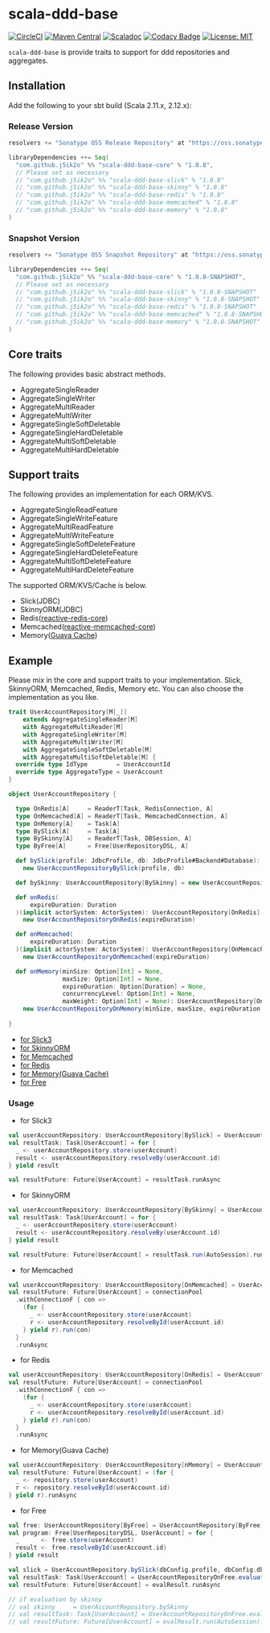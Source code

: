 # scala-ddd-base

[![CircleCI](https://circleci.com/gh/j5ik2o/scala-ddd-base/tree/master.svg?style=svg)](https://circleci.com/gh/j5ik2o/scala-ddd-base/tree/master)
[![Maven Central](https://maven-badges.herokuapp.com/maven-central/com.github.j5ik2o/scala-ddd-base-core_2.12/badge.svg)](https://maven-badges.herokuapp.com/maven-central/com.github.j5ik2o/scala-ddd-base-core_2.12)
[![Scaladoc](http://javadoc-badge.appspot.com/com.github.j5ik2o/scala-ddd-base-core_2.12.svg?label=scaladoc)](http://javadoc-badge.appspot.com/com.github.j5ik2o/scala-ddd-base-core_2.12/com/github/j5ik2o/dddbase/index.html?javadocio=true)
[![Codacy Badge](https://api.codacy.com/project/badge/Grade/0565a420c74b4c4c8df3e1896b5b0e3e)](https://www.codacy.com/project/j5ik2o/scala-ddd-base/dashboard?utm_source=github.com&amp;utm_medium=referral&amp;utm_content=j5ik2o/scala-ddd-base&amp;utm_campaign=Badge_Grade_Dashboard)
[![License: MIT](http://img.shields.io/badge/license-MIT-orange.svg)](LICENSE)

`scala-ddd-base` is provide traits to support for ddd repositories and aggregates.

## Installation

Add the following to your sbt build (Scala 2.11.x, 2.12.x):

### Release Version

```scala
resolvers += "Sonatype OSS Release Repository" at "https://oss.sonatype.org/content/repositories/releases/"

libraryDependencies ++= Seq(
  "com.github.j5ik2o" %% "scala-ddd-base-core" % "1.0.8",
  // Please set as necessary
  // "com.github.j5ik2o" %% "scala-ddd-base-slick" % "1.0.8"
  // "com.github.j5ik2o" %% "scala-ddd-base-skinny" % "1.0.8"
  // "com.github.j5ik2o" %% "scala-ddd-base-redis" % "1.0.8"
  // "com.github.j5ik2o" %% "scala-ddd-base-memcached" % "1.0.8"
  // "com.github.j5ik2o" %% "scala-ddd-base-memory" % "1.0.8" 
)
```

### Snapshot Version

```scala
resolvers += "Sonatype OSS Snapshot Repository" at "https://oss.sonatype.org/content/repositories/snapshots/"

libraryDependencies ++= Seq(
  "com.github.j5ik2o" %% "scala-ddd-base-core" % "1.0.8-SNAPSHOT",
  // Please set as necessary
  // "com.github.j5ik2o" %% "scala-ddd-base-slick" % "1.0.8-SNAPSHOT"
  // "com.github.j5ik2o" %% "scala-ddd-base-skinny" % "1.0.8-SNAPSHOT"
  // "com.github.j5ik2o" %% "scala-ddd-base-redis" % "1.0.8-SNAPSHOT" 
  // "com.github.j5ik2o" %% "scala-ddd-base-memcached" % "1.0.8-SNAPSHOT"
  // "com.github.j5ik2o" %% "scala-ddd-base-memory" % "1.0.8-SNAPSHOT"
)
```

## Core traits

The following provides basic abstract methods.

- AggregateSingleReader
- AggregateSingleWriter
- AggregateMultiReader
- AggregateMultiWriter
- AggregateSingleSoftDeletable
- AggregateSingleHardDeletable
- AggregateMultiSoftDeletable
- AggregateMultiHardDeletable

## Support traits

The following provides an implementation for each ORM/KVS.

- AggregateSingleReadFeature
- AggregateSingleWriteFeature
- AggregateMultiReadFeature
- AggregateMultiWriteFeature
- AggregateSingleSoftDeleteFeature
- AggregateSingleHardDeleteFeature
- AggregateMultiSoftDeleteFeature
- AggregateMultiHardDeleteFeature

The supported ORM/KVS/Cache is below.

- Slick(JDBC)
- SkinnyORM(JDBC)
- Redis([reactive-redis-core](https://github.com/j5ik2o/reactive-redis))
- Memcached([reactive-memcached-core](https://github.com/j5ik2o/reactive-memcached))
- Memory([Guava Cache](https://github.com/google/guava))

## Example

Please mix in the core and support traits to your implementation. 
Slick, SkinnyORM, Memcached, Redis, Memory etc. You can also choose the implementation as you like.

```scala
trait UserAccountRepository[M[_]]
    extends AggregateSingleReader[M]
    with AggregateMultiReader[M]
    with AggregateSingleWriter[M]
    with AggregateMultiWriter[M]
    with AggregateSingleSoftDeletable[M]
    with AggregateMultiSoftDeletable[M] {
  override type IdType        = UserAccountId
  override type AggregateType = UserAccount
}

object UserAccountRepository {

  type OnRedis[A]     = ReaderT[Task, RedisConnection, A]
  type OnMemcached[A] = ReaderT[Task, MemcachedConnection, A]
  type OnMemory[A]    = Task[A]
  type BySlick[A]     = Task[A]
  type BySkinny[A]    = ReaderT[Task, DBSession, A]
  type ByFree[A]      = Free[UserRepositoryDSL, A]

  def bySlick(profile: JdbcProfile, db: JdbcProfile#Backend#Database): UserAccountRepository[BySlick] =
    new UserAccountRepositoryBySlick(profile, db)

  def bySkinny: UserAccountRepository[BySkinny] = new UserAccountRepositoryBySkinny

  def onRedis(
      expireDuration: Duration
  )(implicit actorSystem: ActorSystem): UserAccountRepository[OnRedis] =
    new UserAccountRepositoryOnRedis(expireDuration)

  def onMemcached(
      expireDuration: Duration
  )(implicit actorSystem: ActorSystem): UserAccountRepository[OnMemcached] =
    new UserAccountRepositoryOnMemcached(expireDuration)

  def onMemory(minSize: Option[Int] = None,
               maxSize: Option[Int] = None,
               expireDuration: Option[Duration] = None,
               concurrencyLevel: Option[Int] = None,
               maxWeight: Option[Int] = None): UserAccountRepository[OnMemory] =
    new UserAccountRepositoryOnMemory(minSize, maxSize, expireDuration, concurrencyLevel, maxWeight)
    
}
```

- [for Slick3](example/src/main/scala/com/github/j5ik2o/dddbase/example/repository/skinny/UserAccountRepositoryBySkinny.scala)
- [for SkinnyORM](example/src/main/scala/com/github/j5ik2o/dddbase/example/repository/skinny/UserAccountRepositoryBySkinny.scala)
- [for Memcached](example/src/main/scala/com/github/j5ik2o/dddbase/example/repository/memcached/UserAccountRepositoryOnMemcached.scala)
- [for Redis](example/src/main/scala/com/github/j5ik2o/dddbase/example/repository/redis/UserAccountRepositoryOnRedis.scala)
- [for Memory(Guava Cache)](example/src/main/scala/com/github/j5ik2o/dddbase/example/repository/memory/UserAccountRepositoryOnMemory.scala)
- [for Free](example/src/main/scala/com/github/j5ik2o/dddbase/example/repository/free/UserAccountRepositoryByFree.scala)

### Usage

- for Slick3

```scala
val userAccountRepository: UserAccountRepository[BySlick] = UserAccountRepository.bySlick(dbConfig.profile, dbConfig.db)
val resultTask: Task[UserAccount] = for {
  _ <- userAccountRepository.store(userAccount)
  result <- userAccountRepository.resolveBy(userAccount.id)
} yield result

val resultFuture: Future[UserAccount] = resultTask.runAsync
```

- for SkinnyORM

```scala
val userAccountRepository: UserAccountRepository[BySkinny] = UserAccountRepository.bySkinny
val resultTask: Task[UserAccount] = for {
  _ <- userAccountRepository.store(userAccount)
  result <- userAccountRepository.resolveBy(userAccount.id)
} yield result

val resultFuture: Future[UserAccount] = resultTask.run(AutoSession).runAsync
```

- for Memcached

```scala
val userAccountRepository: UserAccountRepository[OnMemcached] = UserAccountRepository.onMemcached(expireDuration = 5 minutes)
val resultFuture: Future[UserAccount] = connectionPool
  .withConnectionF { con =>
    (for {
      _ <- userAccountRepository.store(userAccount)
      r <- userAccountRepository.resolveById(userAccount.id)
    } yield r).run(con)
  }
  .runAsync
```

- for Redis

```scala
val userAccountRepository: UserAccountRepository[OnRedis] = UserAccountRepository.onRedis(expireDuration = 5 minutes)
val resultFuture: Future[UserAccount] = connectionPool
  .withConnectionF { con =>
    (for {
      _ <- userAccountRepository.store(userAccount)
      r <- userAccountRepository.resolveById(userAccount.id)
    } yield r).run(con)
  }
  .runAsync
```

- for Memory(Guava Cache)

```scala
val userAccountRepository: UserAccountRepository[nMemory] = UserAccountRepository.onMemory(expireAfterWrite = Some(5 minutes))
val resultFuture: Future[UserAccount] = (for {
  _ <- repository.store(userAccount)
  r <- repository.resolveById(userAccount.id)
} yield r).runAsync
```

- for Free

```scala
val free: UserAccountRepository[ByFree] = UserAccountRepository[ByFree]
val program: Free[UserRepositoryDSL, UserAccount] = for {
  _      <- free.store(userAccount)
  result <- free.resolveById(userAccount.id)
} yield result

val slick = UserAccountRepository.bySlick(dbConfig.profile, dbConfig.db)
val resultTask: Task[UserAccount] = UserAccountRepositoryOnFree.evaluate(slick)(program)
val resultFuture: Future[UserAccount] = evalResult.runAsync

// if evaluation by skinny 
// val skinny     = UserAccountRepository.bySkinny
// val resultTask: Task[UserAccount] = UserAccountRepositoryOnFree.evaluate(skinny)(program)
// val resultFuture: Future[UserAccount] = evalResult.run(AutoSession).runAsync
```
